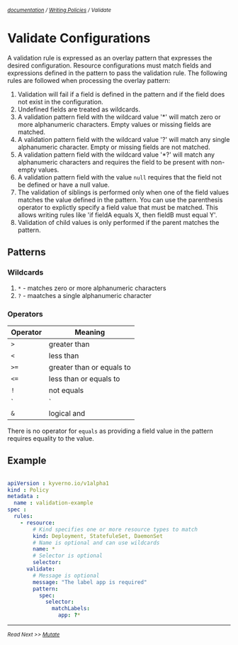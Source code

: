<small>*[documentation](/README.md#documentation) / [Writing Policies](/documentation/writing-policies.md) / Validate*</small>


# Validate Configurations 

A validation rule is expressed as an overlay pattern that expresses the desired configuration. Resource configurations must match fields and expressions defined in the pattern to pass the validation rule. The following rules are followed when processing the overlay pattern:

1. Validation will fail if a field is defined in the pattern and if the field does not exist in the configuration. 
2. Undefined fields are treated as wildcards. 
3. A validation pattern field with the wildcard value '*' will match zero or more alphanumeric characters. Empty values or missing fields are matched.
4. A validation pattern field with the wildcard value '?' will match any single alphanumeric character. Empty or missing fields are not matched. 
5. A validation pattern field with the wildcard value '*?' will match any alphanumeric characters and requires the field to be present with non-empty values.
6. A validation pattern field with the value `null` requires that the field not be defined or have a null value.
6. The validation of siblings is performed only when one of the field values matches the value defined in the pattern. You can use the parenthesis operator to explictly specify a field value that must be matched. This allows writing rules like 'if fieldA equals X, then fieldB must equal Y'.
7. Validation of child values is only performed if the parent matches the pattern.

## Patterns

### Wildcards
1. `*` - matches zero or more alphanumeric characters
2. `?` - maatches a single alphanumeric character

### Operators

| Operator   | Meaning                   |
|------------|---------------------------| 
| `>`        | greater than              | 
| `<`        | less than                 | 
| `>=`       | greater than or equals to |
| `<=`       | less than or equals to    | 
| `!`        | not equals                |
| `|`        | logical or                |
|  `&`       | logical and               |

There is no operator for `equals` as providing a field value in the pattern requires equality to the value.

## Example

````yaml

apiVersion : kyverno.io/v1alpha1
kind : Policy
metadata :
  name : validation-example
spec :
  rules:
    - resource:
        # Kind specifies one or more resource types to match
        kind: Deployment, StatefuleSet, DaemonSet
        # Name is optional and can use wildcards
        name: *
        # Selector is optional
        selector:
      validate:
        # Message is optional
        message: "The label app is required"
        pattern:
          spec:
            selector:
              matchLabels:
                app: ?*

````


---
<small>*Read Next >> [Mutate](/documentation/writing-policies-mutate.md)*</small>